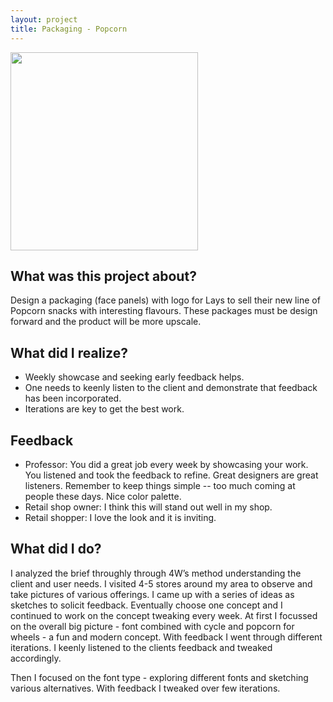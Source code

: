 ```yaml
---
layout: project
title: Packaging - Popcorn
---
```


<div markdown="0" class="grid-container">
	<div class="grid-child">
    	<img src="artifacts/SKU-1.png" width="300" height="317"/>
	</div>
	<div class="grid-child">
		<h2>What was this project about?</h2>
		<p>Design a packaging (face panels) with logo for Lays to sell their new line of Popcorn snacks with interesting flavours. These packages must be design forward and the product will be more upscale. </p>
		<h2>What did I realize?</h2>
		<ul>
			<li>Weekly showcase and seeking early feedback helps.</li>
			<li>One needs to keenly listen to the client and demonstrate that feedback has been incorporated.</li>
			<li>Iterations are key to get the best work.</li>
		</ul>
	</div>
</div>

## Feedback

* Professor: You did a great job every week by showcasing your work. You listened and took the feedback to refine. Great designers are great listeners. Remember to keep things simple -- too much coming at people these days. Nice color palette.
* Retail shop owner: I think this will stand out well in my shop.
* Retail shopper: I love the look and it is inviting.


## What did I do?

I analyzed the brief throughly through 4W’s method understanding the client and user needs. I visited 4-5 stores around my area to observe and take pictures of various offerings. I came up with a series of ideas as sketches to solicit feedback. Eventually choose one concept and I continued to work on the concept tweaking every week. At first I focussed on the overall big picture - font combined with cycle and popcorn for wheels - a fun and modern concept. With feedback I went through different iterations. I keenly listened to the clients feedback and tweaked accordingly. 

Then I focused on the font type - exploring different fonts and sketching various alternatives. With feedback I tweaked over few iterations.

